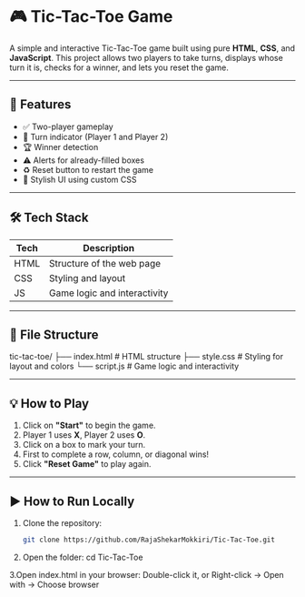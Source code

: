 # 🎮 Tic-Tac-Toe Game

A simple and interactive Tic-Tac-Toe game built using pure **HTML**, **CSS**, and **JavaScript**. This project allows two players to take turns, displays whose turn it is, checks for a winner, and lets you reset the game.

---

## 🚀 Features

- ✅ Two-player gameplay
- 🔄 Turn indicator (Player 1 and Player 2)
- 🏆 Winner detection
- ⚠️ Alerts for already-filled boxes
- ♻️ Reset button to restart the game
- 🎨 Stylish UI using custom CSS

---

## 🛠️ Tech Stack

| Tech | Description |
|------|-------------|
| HTML | Structure of the web page |
| CSS  | Styling and layout |
| JS   | Game logic and interactivity |

---

## 📂 File Structure
tic-tac-toe/
├── index.html # HTML structure
├── style.css # Styling for layout and colors
└── script.js # Game logic and interactivity

---

## 💡 How to Play

1. Click on **"Start"** to begin the game.
2. Player 1 uses **X**, Player 2 uses **O**.
3. Click on a box to mark your turn.
4. First to complete a row, column, or diagonal wins!
5. Click **"Reset Game"** to play again.

---

## ▶️ How to Run Locally

1. Clone the repository:
   ```bash
   git clone https://github.com/RajaShekarMokkiri/Tic-Tac-Toe.git
2. Open the folder:
cd Tic-Tac-Toe

3.Open index.html in your browser:
Double-click it, or
Right-click → Open with → Choose browser




